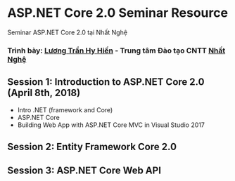 # ASP.NET Core 2.0 Seminar Resource
Seminar ASP.NET Core 2.0 tại Nhất Nghệ

### Trình bày: [Lương Trần Hy Hiến](https://hienlth.info) - Trung tâm Đào tạo CNTT [Nhất Nghệ](http://nhatnghe.com)

## Session 1: Introduction to ASP.NET Core 2.0 (April 8th, 2018)
* Intro .NET (framework and Core)
* ASP.NET Core
* Building Web App with ASP.NET Core MVC in Visual Studio 2017

## Session 2: Entity Framework Core 2.0


## Session 3: ASP.NET Core Web API

